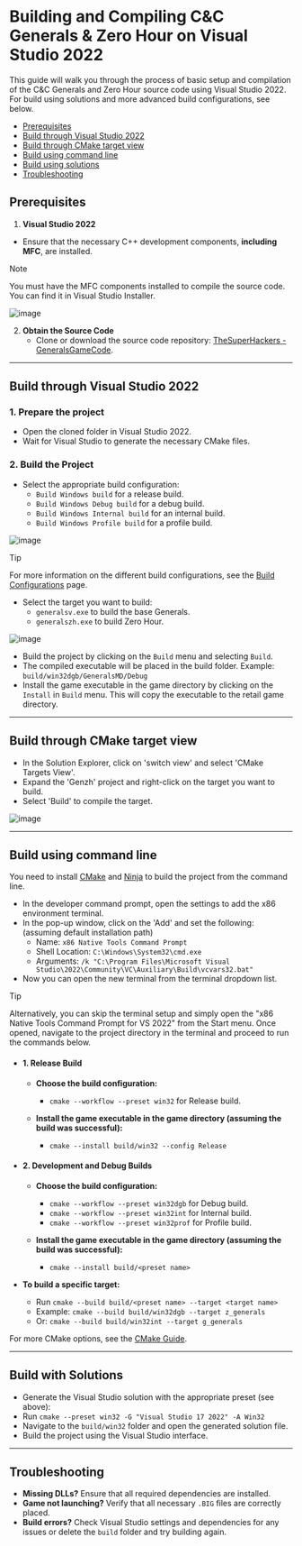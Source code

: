 # Building and Compiling C&C Generals & Zero Hour on Visual Studio 2022

This guide will walk you through the process of basic setup and compilation of the C&C Generals and Zero Hour source
code using Visual Studio 2022.
For build using solutions and more advanced build configurations, see below.

- [Prerequisites](#prerequisites)
- [Build through Visual Studio 2022](#build-through-visual-studio-2022)
- [Build through CMake target view](#build-through-cmake-target-view)
- [Build using command line](#build-using-command-line)
- [Build using solutions](#build-with-solutions)
- [Troubleshooting](#troubleshooting)

## Prerequisites

1. **Visual Studio 2022**

- Ensure that the necessary C++ development components, **including MFC**, are installed.

>[!NOTE]
> You must have the MFC components installed to compile the source code. You can find it in Visual Studio Installer.
>
> ![image](https://github.com/user-attachments/assets/cdabd4d9-f291-4833-8a63-704654a43780)

<!-- markdownlint-disable-next-line -->
2. **Obtain the Source Code**
    - Clone or download the source code
      repository: [TheSuperHackers - GeneralsGameCode](https://github.com/TheSuperHackers/GeneralsGameCode.git).

---

## Build through Visual Studio 2022

### 1. Prepare the project

- Open the cloned folder in Visual Studio 2022.
- Wait for Visual Studio to generate the necessary CMake files.

### 2. Build the Project

- Select the appropriate build configuration:
  - `Build Windows build` for a release build.
  - `Build Windows Debug build` for a debug build.
  - `Build Windows Internal build` for an internal build.
  - `Build Windows Profile build` for a profile build.

![image](https://github.com/user-attachments/assets/2bc0aa26-3342-4aac-ae5b-6cf91db21214)

>[!TIP]
> For more information on the different build configurations, see the [Build Configurations](build_configurations.md)
page.

- Select the target you want to build:
  - `generalsv.exe` to build the base Generals.
  - `generalszh.exe` to build Zero Hour.

![image](https://github.com/user-attachments/assets/37d59b79-77fc-4797-bbab-be385dd654da)

- Build the project by clicking on the `Build` menu and selecting `Build`.
- The compiled executable will be placed in the build folder. Example: `build/win32dgb/GeneralsMD/Debug`
- Install the game executable in the game directory by clicking on the `Install` in `Build` menu. This will copy the
  executable to the retail game directory.

---

## Build through CMake target view

- In the Solution Explorer, click on 'switch view' and select 'CMake Targets View'.
- Expand the 'Genzh' project and right-click on the target you want to build.
- Select 'Build' to compile the target.

![image](https://github.com/user-attachments/assets/adb296b6-ae05-4a23-9aa7-2a9c56b9e8e9)

---

## Build using command line

You need to install [CMake](https://cmake.org/download/) and [Ninja](https://github.com/ninja-build/ninja/releases)
to build the project from the command line.

- In the developer command prompt, open the settings to add the x86 environment terminal.
- In the pop-up window, click on the 'Add' and set the following: (assuming default installation path)
  - Name: `x86 Native Tools Command Prompt`
  - Shell Location: `C:\Windows\System32\cmd.exe`
  - Arguments: `/k "C:\Program Files\Microsoft Visual Studio\2022\Community\VC\Auxiliary\Build\vcvars32.bat"`
- Now you can open the new terminal from the terminal dropdown list.

>[!Tip]
> Alternatively, you can skip the terminal setup and simply open the "x86 Native Tools Command Prompt for
> VS 2022" from the Start menu. Once opened, navigate to the project directory in the terminal and proceed
> to run the commands below.
<!-- markdownlint-disable-next-line -->
- #### 1. **Release Build**

  - **Choose the build configuration:**
    - `cmake --workflow --preset win32` for Release build.

  - **Install the game executable in the game directory (assuming the build was successful):**
    - `cmake --install build/win32 --config Release`

- #### 2. **Development and Debug Builds**

  - **Choose the build configuration:**
    - `cmake --workflow --preset win32dgb` for Debug build.
    - `cmake --workflow --preset win32int` for Internal build.
    - `cmake --workflow --preset win32prof` for Profile build.

  - **Install the game executable in the game directory (assuming the build was successful):**
    - `cmake --install build/<preset name>`

- **To build a specific target:**
  - Run `cmake --build build/<preset name> --target <target name>`
  - Example: `cmake --build build/win32dgb --target z_generals`
  - Or: `cmake --build build/win32int --target g_generals`

For more CMake options, see the [CMake Guide](cmake_guide.md).

---

## Build with Solutions

- Generate the Visual Studio solution with the appropriate preset (see above):
- Run `cmake --preset win32 -G "Visual Studio 17 2022" -A Win32`
- Navigate to the `build/win32` folder and open the generated solution file.
- Build the project using the Visual Studio interface.

---

## Troubleshooting

- **Missing DLLs?** Ensure that all required dependencies are installed.
- **Game not launching?** Verify that all necessary `.BIG` files are correctly placed.
- **Build errors?** Check Visual Studio settings and dependencies for any issues or delete the `build` folder and try
  building again.
